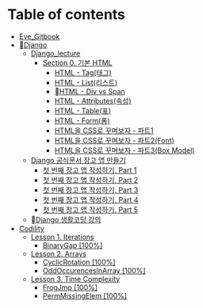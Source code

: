 # Table of contents

* [Eve\_Gitbook](README.md)
* [Django](django/README.md)
  * [Django\_lecture](django/django\_lecture/README.md)
    * [Section 0. 기본 HTML](django/django\_lecture/section-0.-html/README.md)
      * [HTML - Tag(태그)](django/django\_lecture/section-0.-html/html-tag.md)
      * [HTML - List(리스트)](django/django\_lecture/section-0.-html/html-list.md)
      * [HTML - Div vs Span](django/django\_lecture/section-0.-html/html-div-vs-span.md)
      * [HTML - Attributes(속성)](django/django\_lecture/section-0.-html/html-attributes.md)
      * [HTML - Table(표)](django/django\_lecture/section-0.-html/html-table.md)
      * [HTML - Form(폼)](django/django\_lecture/section-0.-html/html-form.md)
      * [HTML을 CSS로 꾸며보자 - 파트1](django/django\_lecture/section-0.-html/html-css-1.md)
      * [HTML을 CSS로 꾸며보자 - 파트2(Font)](django/django\_lecture/section-0.-html/html-css-2-font.md)
      * [HTML을 CSS로 꾸며보자 - 파트3(Box Model)](django/django\_lecture/section-0.-html/html-css-3-box-model.md)
  * [Django 공식문서 장고 앱 만들기](django/django/README.md)
    * [첫 번째 장고 앱 작성하기, Part 1](django/django/part-1.md)
    * [첫 번째 장고 앱 작성하기, Part 2](django/django/part-2.md)
    * [첫 번째 장고 앱 작성하기, Part 3](django/django/part-3.md)
    * [첫 번째 장고 앱 작성하기, Part 4](django/django/part-4.md)
    * [첫 번째 장고 앱 작성하기, Part 5](django/django/part-5.md)
  * [Django 생활코딩 강의](django/django-1.md)
* [Codility](codility/README.md)
  * [Lesson 1. Iterations](codility/lesson-1.-iterations/README.md)
    * [BinaryGap \[100%\]](codility/lesson-1.-iterations/binarygap-100.md)
  * [Lesson 2. Arrays](codility/lesson-2.-arrays/README.md)
    * [CyclicRotation \[100%\]](codility/lesson-2.-arrays/cyclicrotation-100.md)
    * [OddOccurencesInArray \[100%\]](codility/lesson-2.-arrays/oddoccurencesinarray-100.md)
  * [Lesson 3. Time Complexity](codility/lesson-3.-time-complexity/README.md)
    * [FrogJmp \[100%\]](codility/lesson-3.-time-complexity/frogjmp-100.md)
    * [PermMissingElem \[100%\]](codility/lesson-3.-time-complexity/permmissingelem-100.md)
